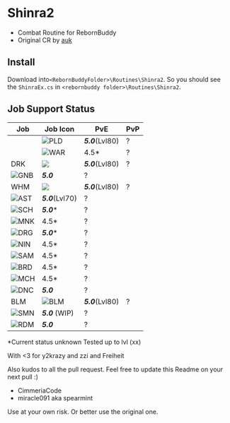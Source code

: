 ﻿# Shinra2

 - Combat Routine for RebornBuddy
 - Original CR by [auk](https://github.com/aukon/Shinra)

## Install

Download into`<RebornBuddyFolder>\Routines\Shinra2`.
So you should see the `ShinraEx.cs`  in `<rebornbuddy folder>\Routines\Shinra2`.

## Job Support Status

|Job|Job Icon|PvE|PvP|
|--|--|--|--|
|  | ![PLD](https://i.imgur.com/u627R4Z.png) | ***5.0***(Lvl80) |?|
|  | ![WAR](https://i.imgur.com/YYL973s.png) | 4.5* |?|
| DRK | ![](https://i.imgur.com/aoGrDnT.png) | ***5.0***(Lvl80) |?|
|![GNB](https://i.imgur.com/yu8gtk8.png) | ***5.0*** |?|
| WHM | ![](https://i.imgur.com/wqK5obw.png) | ***5.0***(Lvl80) |?|
| ![AST](https://i.imgur.com/9oUCKUm.png) | ***5.0***(Lvl70) |?|
| ![SCH](https://i.imgur.com/M1WjOO8.png) | ***5.0**** |?|
| ![MNK](https://i.imgur.com/UBs3T6K.png) | 4.5* |?|
| ![DRG](https://i.imgur.com/DEoeugi.png) | ***5.0**** |?|
| ![NIN](https://i.imgur.com/Li0uJx2.png) | 4.5* |?|
| ![SAM](https://i.imgur.com/dqdzpVI.png) | 4.5* |?|
| ![BRD](https://i.imgur.com/jbsqctJ.png) | 4.5* |?|
| ![MCH](https://i.imgur.com/zr3zWkj.png) | 4.5* |?|
| ![DNC](https://i.imgur.com/zSbRvhu.png) | ***5.0*** |?|
| BLM | ![BLM](https://i.imgur.com/Ow0iuBQ.png) | ***5.0***(Lvl80) |?|
| ![SMN](https://i.imgur.com/W6cu7WL.png) | ***5.0*** (WIP) |?|
| ![RDM](https://i.imgur.com/zza5SV5.png) | ***5.0*** |?|

*Current status unknown
Tested up to lvl (xx)

With <3 for y2krazy and zzi and Freiheit

Also kudos to all the pull request. Feel free to update this Readme on your next pull :)
 - CimmeriaCode
 - miracle091 aka spearmint

Use at your own risk. Or better use the original one.